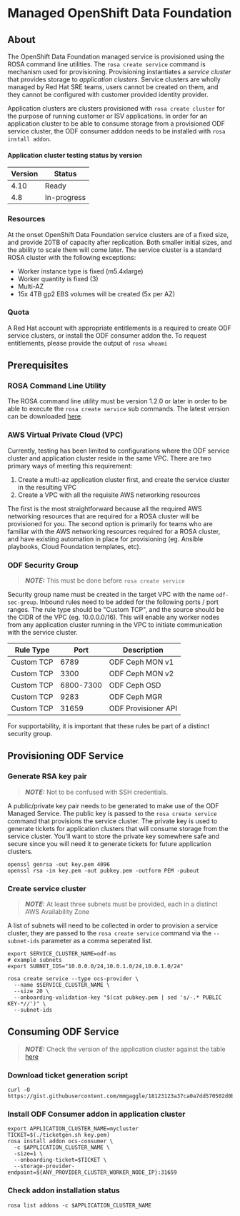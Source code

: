 # Managed OpenShift Data Foundation

## About

The OpenShift Data Foundation managed service is provisioned using the ROSA command line utilities. The `rosa create service` command is mechanism used for provisioning. Provisioning instantiates a _service cluster_ that provides storage to _application clusters_. Service clusters are wholly managed by Red Hat SRE teams, users cannot be created on them, and they cannot be configured with customer provided identity provider.

Application clusters are clusters provisioned with `rosa create cluster` for the purpose of running customer or ISV applications. In order for an application cluster to be able to consume storage from a provisioned ODF service cluster, the ODF consumer adddon needs to be installed with `rosa install addon`.

#### Application cluster testing status by version

|Version|Status|
|---------------------------|------|
| 4.10 | Ready |
| 4.8 | In-progress|

### Resources

At the onset OpenShift Data Foundation service clusters are of a fixed size, and provide 20TB of capacity after replication. Both smaller initial sizes, and the ability to scale them will come later. The service cluster is a standard ROSA cluster with the following exceptions:

* Worker instance type is fixed (m5.4xlarge)
* Worker quantity is fixed (3)
* Multi-AZ
* 15x 4TB gp2 EBS volumes will be created (5x per AZ)

### Quota

A Red Hat account with appropriate entitlements is a required to create ODF service clusters, or install the ODF consumer addon the. To request entitlements, please provide the output of `rosa whoami`

## Prerequisites

### ROSA Command Line Utility

The ROSA command line utility must be version 1.2.0 or later in order to be able to execute the `rosa create service` sub commands. The latest version can be downloaded [here](https://mirror.openshift.com/pub/openshift-v4/clients/rosa/latest/).

### AWS Virtual Private Cloud (VPC)

Currently, testing has been limited to configurations where the ODF service cluster and application cluster reside in the same VPC. There are two primary ways of meeting this requirement:

1. Create a multi-az application cluster first, and create the service cluster in the resulting VPC
2. Create a VPC with all the requisite AWS networking resources

The first is the most straightforward because all the required AWS networking resources that are required for a ROSA cluster will be provisioned for you. The second option is primarily for teams who are familiar with the AWS networking resources required for a ROSA cluster, and have existing automation in place for provisioning (eg. Ansible playbooks, Cloud Foundation templates, etc).

### ODF Security Group

> **_NOTE:_** This must be done before `rosa create service`

Security group name must be created in the target VPC with the name `odf-sec-group`. Inbound rules need to be added for the following ports / port ranges. The rule type should be "Custom TCP", and the source should be the CIDR of the VPC (eg. 10.0.0.0/16). This will enable any worker nodes from any application cluster running in the VPC to initiate communication with the service cluster.

|Rule Type|Port|Description|
|---------|----|-----------|
|Custom TCP|6789|ODF Ceph MON v1|
|Custom TCP|3300|ODF Ceph MON v2|
|Custom TCP|6800-7300|ODF Ceph OSD|
|Custom TCP|9283|ODF Ceph MGR|
|Custom TCP|31659|ODF Provisioner API|

For supportability, it is important that these rules be part of a distinct security group.

## Provisioning ODF Service

### Generate RSA key pair

> **_NOTE:_** Not to be confused with SSH credentials.

A public/private key pair needs to be generated to make use of the ODF Managed Service. The public key is passed to the `rosa create service` command that provisions the service cluster. The private key is used to generate tickets for application clusters that will consume storage from the service cluster. You'll want to store the private key somewhere safe and secure since you will need it to generate tickets for future application clusters.

```
openssl genrsa -out key.pem 4096
openssl rsa -in key.pem -out pubkey.pem -outform PEM -pubout
```

### Create service cluster

> **_NOTE:_** At least three subnets must be provided, each in a distinct AWS Availability Zone

A list of subnets will need to be collected in order to provision a service cluster, they are passed to the `rosa create service` command via the `--subnet-ids` parameter as a comma seperated list.

```
export SERVICE_CLUSTER_NAME=odf-ms
# example subnets
export SUBNET_IDS="10.0.0.0/24,10.0.1.0/24,10.0.1.0/24"

rosa create service --type ocs-provider \
  --name $SERVICE_CLUSTER_NAME \
  --size 20 \
  --onboarding-validation-key "$(cat pubkey.pem | sed 's/-.* PUBLIC KEY-*//')" \
  --subnet-ids
```

## Consuming ODF Service

> **_NOTE:_** Check the version of the application cluster against the table [here](#application-cluster-testing-status-by-version)

### Download ticket generation script

```
curl -O https://gist.githubusercontent.com/mmgaggle/18123123a37ca0a7dd570502d0bfe441/raw/c97bbd8925cacc3419c3714ca19d0bf1691ab01a/ticketgen.sh
```

### Install ODF Consumer addon in application cluster

```
export APPLICATION_CLUSTER_NAME=mycluster
TICKET=$(./ticketgen.sh key.pem)
rosa install addon ocs-consumer \
  -c $APPLICATION_CLUSTER_NAME \
  -size=1 \
  --onboarding-ticket=$TICKET \
  --storage-provider-endpoint=${ANY_PROVIDER_CLUSTER_WORKER_NODE_IP}:31659
```

### Check addon installation status

```
rosa list addons -c $APPLICATION_CLUSTER_NAME
```
